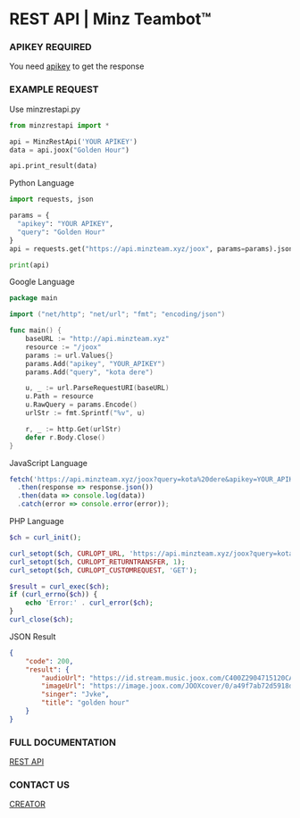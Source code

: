 # REST API | Minz Teambot™

### APIKEY REQUIRED
You need <a href="https://api.minzteam.xyz">apikey</a> to get the response

### EXAMPLE REQUEST
Use minzrestapi.py
```python
from minzrestapi import *

api = MinzRestApi('YOUR APIKEY')
data = api.joox("Golden Hour")

api.print_result(data)
```
Python Language
```python
import requests, json

params = {
  "apikey": "YOUR APIKEY",
  "query": "Golden Hour"
}
api = requests.get("https://api.minzteam.xyz/joox", params=params).json()

print(api)
```
Google Language
```go
package main

import ("net/http"; "net/url"; "fmt"; "encoding/json")

func main() {
    baseURL := "http://api.minzteam.xyz"
    resource := "/joox"
    params := url.Values{}
    params.Add("apikey", "YOUR_APIKEY")
    params.Add("query", "kota dere")

    u, _ := url.ParseRequestURI(baseURL)
    u.Path = resource
    u.RawQuery = params.Encode()
    urlStr := fmt.Sprintf("%v", u)

    r, _ := http.Get(urlStr)
    defer r.Body.Close()
}
```
JavaScript Language
```javascript
fetch('https://api.minzteam.xyz/joox?query=kota%20dere&apikey=YOUR_APIKEY')
  .then(response => response.json())
  .then(data => console.log(data))
  .catch(error => console.error(error));
```
PHP Language
```php
$ch = curl_init();

curl_setopt($ch, CURLOPT_URL, 'https://api.minzteam.xyz/joox?query=kota%20dere&apikey=YOUR_APIKEY');
curl_setopt($ch, CURLOPT_RETURNTRANSFER, 1);
curl_setopt($ch, CURLOPT_CUSTOMREQUEST, 'GET');

$result = curl_exec($ch);
if (curl_errno($ch)) {
    echo 'Error:' . curl_error($ch);
}
curl_close($ch);
```
JSON Result
```json
{
    "code": 200,
    "result": {
        "audioUrl": "https://id.stream.music.joox.com/C400Z2904715120CAE.m4a?vkey=6B50675275CC3B96A307AF62A8BB124980D448B267B520A0E2838341A6F38652EE03F78A0CDA292B1837B9506661E7949D4D33415FA2E096&amp;hdnts=exp=1685745983~acl=/*~hmac=a10ada93a17b37ba812aad1a2003dfdda8d3664307c1f4387c8ade6795d4ce54&fromtag=8&guid=JOOX@WEB_OPENUDID",
        "imageUrl": "https://image.joox.com/JOOXcover/0/a49f7ab72d5918d5/1000",
        "singer": "Jvke",
        "title": "golden hour"
    }
}
```

### FULL DOCUMENTATION
<a href="https://api.minzteam.xyz/">REST API</a>

### CONTACT US
<a href="https://line.me/ti/p/~visss.">CREATOR</a>
